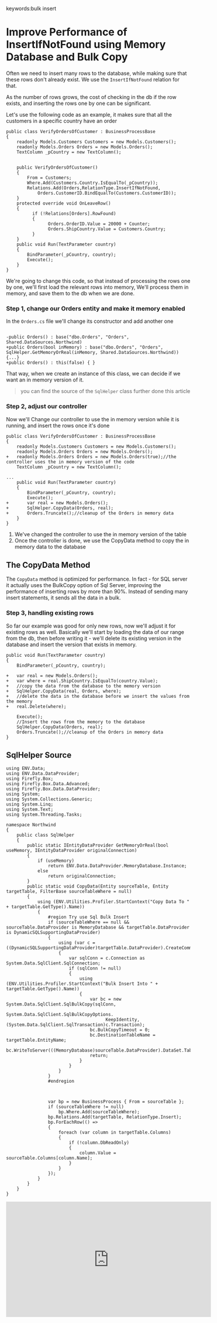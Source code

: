 keywords:bulk insert 
# Improve Performance of InsertIfNotFound using Memory Database and Bulk Copy
Often we need to insert many rows to the database, while making sure that these rows don't already exist.
We use the `InsertIfNotFound` relation for that.

As the number of rows grows, the cost of checking in the db if the row exists, and inserting the rows one by one can be significant.

Let's use the following code as an example, it makes sure that all the customers in a specific country have an order
```csdiff
public class VerifyOrdersOfCustomer : BusinessProcessBase
{
    readonly Models.Customers Customers = new Models.Customers();
    readonly Models.Orders Orders = new Models.Orders();
    TextColumn _pCountry = new TextColumn();
        

    public VerifyOrdersOfCustomer()
    {
        From = Customers;
        Where.Add(Customers.Country.IsEqualTo(_pCountry));
        Relations.Add(Orders,RelationType.InsertIfNotFound, 
            Orders.CustomerID.BindEqualTo(Customers.CustomerID));
    }
    protected override void OnLeaveRow()
    {
          if (!Relations[Orders].RowFound)
          {
                Orders.OrderID.Value = 20000 + Counter;
                Orders.ShipCountry.Value = Customers.Country;
          }
    }
    public void Run(TextParameter country)
    {
        BindParameter(_pCountry, country);
        Execute();
    }
}
```

We're going to change this code, so that instead of processing the rows one by one, we'll first load the relevant rows into memory, 
We'll process them in memory, and save them to the db when we are done.

### Step 1, change our Orders entity and make it memory enabled
In the `Orders.cs` file we'll change its constructor and add another one
```csdiff

-public Orders() : base("dbo.Orders", "Orders", Shared.DataSources.Northwind) 
+public Orders(bool inMemory) : base("dbo.Orders", "Orders", SqlHelper.GetMemoryOrReal(inMemory, Shared.DataSources.Northwind))
{...}
+public Orders() : this(false) { }
```

That way, when we create an instance of this class, we can decide if we want an in memory version of it.
> you can find the source of the `SqlHelper` class further done this article

### Step 2, adjust our controller
Now we'll Change our controller to use the in memory version while it is running, and insert the rows once it's done
```csdiff
public class VerifyOrdersOfCustomer : BusinessProcessBase
{
    readonly Models.Customers Customers = new Models.Customers();
    readonly Models.Orders Orders = new Models.Orders();
+   readonly Models.Orders Orders = new Models.Orders(true);//the controller uses the in memory version of the code
    TextColumn _pCountry = new TextColumn();

...
    public void Run(TextParameter country)
    {
        BindParameter(_pCountry, country);
        Execute();
+       var real = new Models.Orders();
+       SqlHelper.CopyData(Orders, real);
+       Orders.Truncate();//cleanup of the Orders in memory data
    }
}
```

1. We've changed the controller to use the in memory version of the table
2. Once the controller is done, we use the CopyData method to copy the in memory data to the database

## The CopyData Method
The `CopyData` method is optimized for performance. In fact - for SQL server it actually uses the BulkCopy option of Sql Server, improving the performance of inserting rows by more than 90%.
Instead of sending many insert statements, it sends all the data in a bulk.

### Step 3, handling existing rows
So far our example was good for only new rows, now we'll adjust it for existing rows as well.
Basically we'll start by loading the data of our range from the db, then before writing it - we'll delete its existing version in the database and insert the version that exists in memory.

```csdiff
public void Run(TextParameter country)
{
    BindParameter(_pCountry, country);

+   var real = new Models.Orders();
+   var where = real.ShipCountry.IsEqualTo(country.Value);
+   //copy the data from the database to the memory version
+   SqlHelper.CopyData(real, Orders, where);
+   //delete the data in the database before we insert the values from the memory
+   real.Delete(where);

    Execute();
    //Insert the rows from the memory to the database
    SqlHelper.CopyData(Orders, real);
    Orders.Truncate();//cleanup of the Orders in memory data
}
```



## SqlHelper Source
```csdiff
using ENV.Data;
using ENV.Data.DataProvider;
using Firefly.Box;
using Firefly.Box.Data.Advanced;
using Firefly.Box.Data.DataProvider;
using System;
using System.Collections.Generic;
using System.Linq;
using System.Text;
using System.Threading.Tasks;

namespace Northwind
{
    public class SqlHelper
    {
        public static IEntityDataProvider GetMemoryOrReal(bool useMemory, IEntityDataProvider originalConnection)
        {
            if (useMemory)
                return ENV.Data.DataProvider.MemoryDatabase.Instance;
            else
                return originalConnection;
        }
        public static void CopyData(Entity sourceTable, Entity targetTable, FilterBase sourceTableWhere = null)
        {
            using (ENV.Utilities.Profiler.StartContext("Copy Data To " + targetTable.GetType().Name))
            {
                #region Try use Sql Bulk Insert
                if (sourceTableWhere == null && sourceTable.DataProvider is MemoryDatabase && targetTable.DataProvider is DynamicSQLSupportingDataProvider)
                {
                    using (var c = ((DynamicSQLSupportingDataProvider)targetTable.DataProvider).CreateCommand())
                    {
                        var sqlConn = c.Connection as System.Data.SqlClient.SqlConnection;
                        if (sqlConn != null)
                        {
                            using (ENV.Utilities.Profiler.StartContext("Bulk Insert Into " + targetTable.GetType().Name))
                            {
                                var bc = new System.Data.SqlClient.SqlBulkCopy(sqlConn,
                                  System.Data.SqlClient.SqlBulkCopyOptions.
                                      KeepIdentity, (System.Data.SqlClient.SqlTransaction)c.Transaction);
                                bc.BulkCopyTimeout = 0;
                                bc.DestinationTableName = targetTable.EntityName;
                                bc.WriteToServer(((MemoryDatabase)sourceTable.DataProvider).DataSet.Tables[sourceTable.EntityName]);
                                return;
                            }
                        }
                    }
                }
                #endregion



                var bp = new BusinessProcess { From = sourceTable };
                if (sourceTableWhere != null)
                    bp.Where.Add(sourceTableWhere);
                bp.Relations.Add(targetTable, RelationType.Insert);
                bp.ForEachRow(() =>
                {
                    foreach (var column in targetTable.Columns)
                    {
                        if (!column.DbReadOnly)
                        {
                            column.Value = sourceTable.Columns[column.Name];
                        }
                    }
                });
            }
        }
    }
}
```


<iframe width="560" height="315" src="https://www.youtube.com/embed/SHGamJfJhXY?list=PL1DEQjXG2xnJNtUHwUvmwYKay85F3WYMg" frameborder="0" allowfullscreen></iframe>
